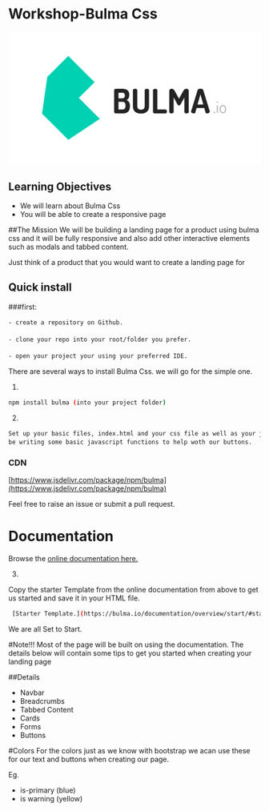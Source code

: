 # Workshop-Bulma Css

<a href="https://bulma.io"><img src="https://raw.githubusercontent.com/jgthms/bulma/master/docs/images/bulma-banner.png" alt="Bulma: a Flexbox CSS framework" style="max-width:100%;" width="600"></a>


## Learning Objectives

- We will learn about Bulma Css
- You will be able to create a responsive page


##The Mission
We will be building a landing page for a product using bulma css and it will be fully responsive and also add other interactive elements such as modals and tabbed content.

Just think of a product that you would want to create a landing page for
## Quick install

###first:
```sh
- create a repository on Github.

- clone your repo into your root/folder you prefer.

- open your project your using your preferred IDE.
```
There are several ways to install Bulma Css.
we will go for the simple one.

1.  
```sh
npm install bulma (into your project folder)
```

2. 
```sh
Set up your basic files, index.html and your css file as well as your js file because we will
be writing some basic javascript functions to help woth our buttons.
```

### CDN
[https://www.jsdelivr.com/package/npm/bulma](https://www.jsdelivr.com/package/npm/bulma)

Feel free to raise an issue or submit a pull request.

# Documentation

Browse the [online documentation here.](https://bulma.io/documentation/overview/start/)

3.  
Copy the starter Template  from the online documentation from above to get us started and save it in your HTML file.
```sh
 [Starter Template.](https://bulma.io/documentation/overview/start/#starter-template)
```
We are all Set to Start.

#Note!!!
Most of the page will be built on using the documentation. 
The details below will contain some tips to get you started when creating your landing page


##Details
- Navbar 
- Breadcrumbs
- Tabbed Content
- Cards
- Forms
- Buttons

#Colors
For the colors just as we know with bootstrap 
we acan use these for our text and buttons when creating our page.

Eg. 
- is-primary (blue)
- is warning (yellow)
